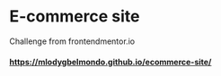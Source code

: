 # E-commerce site
Challenge from frontendmentor.io
#### https://mlodygbelmondo.github.io/ecommerce-site/
